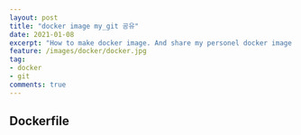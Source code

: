 ```yaml
---
layout: post
title: "docker image my_git 공유"
date: 2021-01-08
excerpt: "How to make docker image. And share my personel docker image."
feature: /images/docker/docker.jpg
tag:
- docker
- git
comments: true
---
```


## Dockerfile
